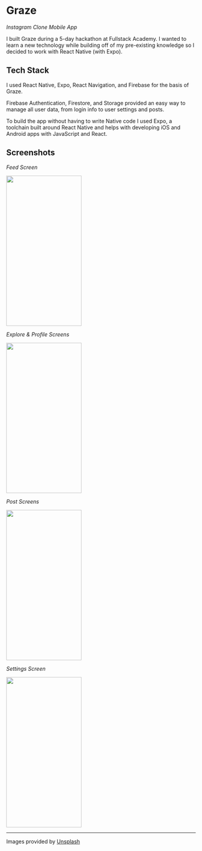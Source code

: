 # Graze

_Instagram Clone Mobile App_

I built Graze during a 5-day hackathon at Fullstack Academy. I wanted to learn a new technology while building off of my pre-existing knowledge so I decided to work with React Native (with Expo).

## Tech Stack

I used React Native, Expo, React Navigation, and Firebase for the basis of Graze.

Firebase Authentication, Firestore, and Storage provided an easy way to manage all user data, from login info to user settings and posts.

To build the app without having to write Native code I used Expo, a toolchain built around React Native and helps with developing iOS and Android apps with JavaScript and React.

## Screenshots

_Feed Screen_

<img src="/assets/screenshots/feed.gif" width='200' height="400" />

_Explore & Profile Screens_

<img src="/assets/screenshots/explore.gif" width='200' height="400" />

_Post Screens_

<img src="/assets/screenshots/post.gif" width='200' height="400" />

_Settings Screen_

<img src="/assets/screenshots/settings.gif" width='200' height="400" />

---

Images provided by [Unsplash](https://unsplash.com/)
